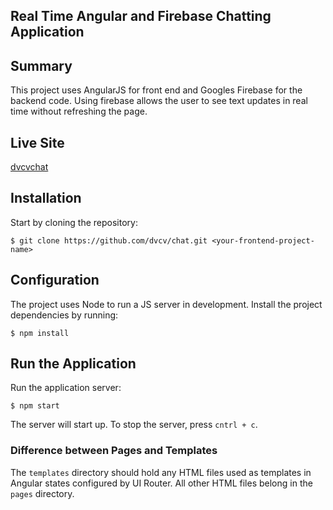 ## Real Time Angular and Firebase Chatting Application

## Summary
This project uses AngularJS for front end and Googles Firebase for the backend code. Using firebase allows the user to see text updates in real time without refreshing the page. 

## Live Site
[dvcvchat](https://dvcvchat.herokuapp.com)

## Installation 

Start by cloning the repository:

```
$ git clone https://github.com/dvcv/chat.git <your-frontend-project-name>
```

## Configuration

The project uses Node to run a JS server in development. 
Install the project dependencies by running:

```
$ npm install
```

## Run the Application

Run the application server:

```
$ npm start
```

The server will start up. To stop the server, press `cntrl + c`.

### Difference between Pages and Templates

The `templates` directory should hold any HTML files used as templates in Angular states configured by UI Router. All other HTML files belong in the `pages` directory.
